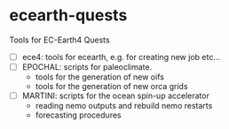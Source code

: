 # ecearth-quests
Tools for EC-Earth4 Quests

- [ ] ece4: tools for ecearth, e.g. for creating new job etc...
- [ ] EPOCHAL: scripts for paleoclimate.
     * tools for the generation of new oifs
     * tools for the generation of new orca grids
- [ ] MARTINI: scripts for the ocean spin-up accelerator
     * reading nemo outputs and rebuild nemo restarts
     * forecasting procedures    
